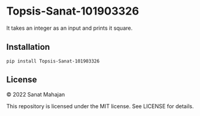 # Topsis-Sanat-101903326
It takes an integer as an input and prints it square.

## Installation
```pip install Topsis-Sanat-101903326```

## License

© 2022 Sanat Mahajan

This repository is licensed under the MIT license. See LICENSE for details.
